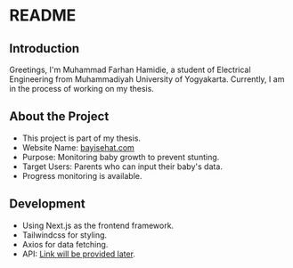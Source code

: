 # README

## Introduction
Greetings, I'm Muhammad Farhan Hamidie, a student of Electrical Engineering from Muhammadiyah University of Yogyakarta. Currently, I am in the process of working on my thesis.

## About the Project
- This project is part of my thesis.
- Website Name: [bayisehat.com](https://bayisehat-chi.vercel.app/)
- Purpose: Monitoring baby growth to prevent stunting.
- Target Users: Parents who can input their baby's data.
- Progress monitoring is available.

## Development
- Using Next.js as the frontend framework.
- Tailwindcss for styling.
- Axios for data fetching.
- API: [Link will be provided later](#).
